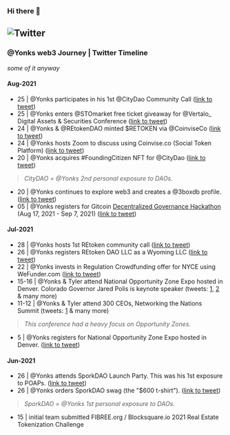 ### Hi there 👋

## ![Twitter](https://img.shields.io/badge/yonks-%231DA1F2.svg?style=for-the-badge&logo=Twitter&logoColor=white)

### @Yonks web3 Journey | Twitter Timeline
*some of it anyway*

#### Aug-2021
* 25 | @Yonks participates in his 1st @CityDao Community Call ([link to tweet](https://twitter.com/yonks/status/1430667153129320448))
* 25 | @Yonks enters @STOmarket free ticket giveaway for @Vertalo_ Digital Assets & Securities Conference ([link to tweet](https://twitter.com/yonks/status/1430513922944212998))
* 24 | @Yonks & @REtokenDAO minted $RETOKEN via @CoinviseCo ([link to tweet](https://twitter.com/yonks/status/1430320398609141762))
* 24 | @Yonks hosts Zoom to discuss using Coinvise.co (Social Token Platform) ([link to tweet](https://twitter.com/yonks/status/1430265656398815237))
* 20 | @Yonks acquires #FoundingCitizen NFT for @CityDao ([link to tweet](https://twitter.com/yonks/status/1428944975308460032))
> *CityDAO = @Yonks 2nd personal exposure to DAOs.*
* 20 | @Yonks continues to explore web3 and creates a @3boxdb profile. ([link to tweet](https://twitter.com/yonks/status/1428899556696236046))
* 05 | @Yonks registers for Gitcoin [Decentralized Governance Hackathon](https://gitcoin.co/hackathon/dgov/onboard#) (Aug 17, 2021 - Sep 7, 2021) ([link to tweet](https://twitter.com/yonks/status/1423202093913939972))

#### Jul-2021
* 28 | @Yonks hosts 1st REtoken community call ([link to tweet](https://twitter.com/yonks/status/1420534737798500355))
* 26 | @Yonks registers REtoken DAO LLC as a Wyoming LLC ([link to tweet](https://twitter.com/REtokenDAO/status/1419553805369151490))
* 22 | @Yonks invests in Regulation Crowdfunding offer for NYCE using WeFunder.com ([link to tweet](https://twitter.com/yonks/status/1418301867168124932))
* 15-16 | @Yonks & Tyler attend National Opportunity Zone Expo hosted in Denver. Colorado Governor Jared Polis is keynote speaker (tweets: [1](https://twitter.com/yonks/status/1415745545075761152), [2](https://twitter.com/yonks/status/1415692789413605389) & many more)
* 11-12 | @Yonks & Tyler attend 300 CEOs, Networking the Nations Summit (tweets: [1](https://twitter.com/yonks/status/1425441516663758848) & many more)
> *This conference had a heavy focus on Opportunity Zones.*
* 5 | @Yonks registers for National Opportunity Zone Expo hosted in Denver. ([link to tweet](https://twitter.com/yonks/status/1412165672616939529))

#### Jun-2021
* 26 | @Yonks attends SporkDAO Launch Party. This was his 1st exposure to POAPs. ([link to tweet](https://twitter.com/yonks/status/1408960443620610048))
* 26 | @Yonks orders SporkDAO swag (the "$600 t-shirt"). ([link to tweet](https://twitter.com/yonks/status/1408895270515924994))
> *SporkDAO = @Yonks 1st personal exposure to DAOs.*
* 15 | initial team submitted FIBREE.org / Blocksquare.io 2021 Real Estate Tokenization Challenge


<!--
**TeamYonks/TeamYonks** is a ✨ _special_ ✨ repository because its `README.md` (this file) appears on your GitHub profile.

Here are some ideas to get you started:

- 🔭 I’m currently working on ...
- 🌱 I’m currently learning ...
- 👯 I’m looking to collaborate on ...
- 🤔 I’m looking for help with ...
- 💬 Ask me about ...
- 📫 How to reach me: ...
- 😄 Pronouns: ...
- ⚡ Fun fact: ...
-->
